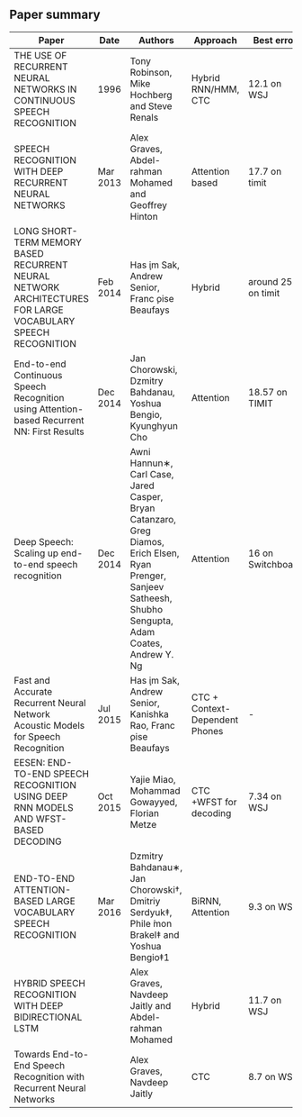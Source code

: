 Paper summary
--

| Paper                                                                                                       | Date     | Authors                                                                                                                                                      | Approach                       | Best error         |
|-------------------------------------------------------------------------------------------------------------|----------|--------------------------------------------------------------------------------------------------------------------------------------------------------------|--------------------------------|--------------------|
| THE USE OF RECURRENT NEURAL NETWORKS IN CONTINUOUS SPEECH RECOGNITION                                       | 1996     | Tony Robinson, Mike Hochberg and Steve Renals                                                                                                                | Hybrid RNN/HMM, CTC            | 12.1 on WSJ        |
| SPEECH RECOGNITION WITH DEEP RECURRENT NEURAL NETWORKS                                                      | Mar 2013 | Alex Graves, Abdel-rahman Mohamed and Geoffrey Hinton                                                                                                        | Attention based                | 17.7 on timit      |
| LONG SHORT-TERM MEMORY BASED RECURRENT NEURAL NETWORK ARCHITECTURES FOR LARGE VOCABULARY SPEECH RECOGNITION | Feb 2014 | Has ̧im Sak, Andrew Senior, Franc ̧oise Beaufays                                                                                                               | Hybrid                         | around 25 on timit |
| End-to-end Continuous Speech Recognition using Attention-based Recurrent NN: First Results                  | Dec 2014 | Jan Chorowski, Dzmitry Bahdanau, Yoshua Bengio, Kyunghyun Cho                                                                                                | Attention                      | 18.57 on TIMIT     |
| Deep Speech: Scaling up end-to-end speech recognition                                                       | Dec 2014 | Awni Hannun∗, Carl Case, Jared Casper, Bryan Catanzaro, Greg Diamos, Erich Elsen, Ryan Prenger, Sanjeev Satheesh, Shubho Sengupta, Adam Coates, Andrew Y. Ng | Attention                      | 16 on Switchboard  |
| Fast and Accurate Recurrent Neural Network Acoustic Models for Speech Recognition                           | Jul 2015 | Has ̧im Sak, Andrew Senior, Kanishka Rao, Franc ̧oise Beaufays                                                                                                 | CTC + Context-Dependent Phones | -                  |
| EESEN: END-TO-END SPEECH RECOGNITION USING DEEP RNN MODELS AND WFST-BASED DECODING                          | Oct 2015 | Yajie Miao, Mohammad Gowayyed, Florian Metze                                                                                                                 | CTC +WFST for decoding         | 7.34 on WSJ        |
| END-TO-END ATTENTION-BASED LARGE VOCABULARY SPEECH RECOGNITION                                              | Mar 2016 | Dzmitry Bahdanau∗, Jan Chorowski†, Dmitriy Serdyuk‡, Phile ́mon Brakel‡ and Yoshua Bengio‡1                                                                   | BiRNN, Attention               | 9.3 on WSJ         |
| HYBRID SPEECH RECOGNITION WITH DEEP BIDIRECTIONAL LSTM                                                      |          | Alex Graves, Navdeep Jaitly and Abdel-rahman Mohamed                                                                                                         | Hybrid                         | 11.7 on WSJ        |
| Towards End-to-End Speech Recognition with Recurrent Neural Networks                                        |          | Alex Graves, Navdeep Jaitly                                                                                                                                  | CTC                            | 8.7 on WSJ         |
